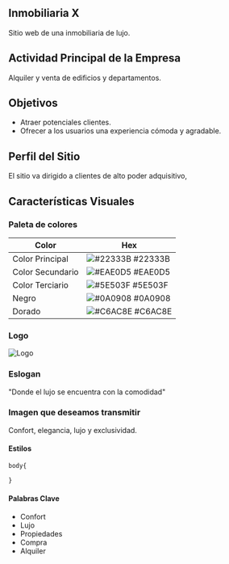 ## Inmobiliaria X

Sitio web de una inmobiliaria de lujo.

## Actividad Principal de la Empresa

Alquiler y venta de edificios y departamentos.
## Objetivos

- Atraer potenciales clientes.
- Ofrecer a los usuarios una experiencia cómoda y agradable.
## Perfil del Sitio

El sitio va dirigido a clientes de alto poder adquisitivo, 
## Características Visuales

### Paleta de colores

| Color             | Hex                                                                |
| ----------------- | ------------------------------------------------------------------ |
| Color Principal | ![#22333B](https://via.placeholder.com/10/22333B?text=+) #22333B |
| Color Secundario | ![#EAE0D5](https://via.placeholder.com/10/EAE0D5?text=+) #EAE0D5 |
| Color Terciario | ![#5E503F](https://via.placeholder.com/10/5E503F?text=+) #5E503F |
| Negro | ![#0A0908](https://via.placeholder.com/10/0A0908?text=+) #0A0908 |
| Dorado | ![#C6AC8E](https://via.placeholder.com/10/C6AC8E?text=+) #C6AC8E |

### Logo

![Logo](https://dev-to-uploads.s3.amazonaws.com/uploads/articles/th5xamgrr6se0x5ro4g6.png)

### Eslogan

"Donde el lujo se encuentra con la comodidad"

### Imagen que deseamos transmitir

Confort, elegancia, lujo y exclusividad.

#### Estilos

```css
body{

}
```

#### Palabras Clave
- Confort
- Lujo
- Propiedades
- Compra
- Alquiler

